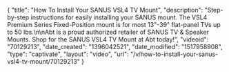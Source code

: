{
    "title": "How To Install Your SANUS VSL4 TV Mount",
    "description": "Step-by-step instructions for easily installing your SANUS mount. The VSL4 Premium Series Fixed-Position mount is for most 13\"-39\" flat-panel TVs up to 50 lbs.\n\nAbt is a proud authorized retailer of SANUS TV & Speaker Mounts. Shop for the SANUS VSL4 TV Mount at Abt today!",
    "videoid": "70129213",
    "date_created": "1396042521",
    "date_modified": "1517958908",
    "type": "captivate",
    "layout": "video",
    "url": "\/v\/how-to-install-your-sanus-vsl4-tv-mount\/70129213"
}